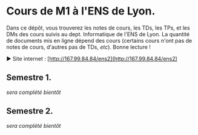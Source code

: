 # Cours de M1 à l'ENS de Lyon.

Dans ce dépôt, vous trouverez les notes de cours, les TDs, les TPs, et les DMs des cours suivis au dept. Informatique de l'ENS de Lyon.
La quantité de documents mis en ligne dépend des cours (certains cours n'ont pas de notes de cours, d'autres pas de TDs, _etc_).
Bonne lecture !

▶ Site internet : [http://167.99.84.84/ens2](http://167.99.84.84/ens2)

## Semestre 1.

*sera complété bientôt*
 
## Semestre 2.

*sera complété bientôt*
